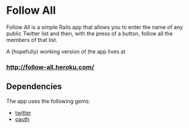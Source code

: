 Follow All
==========
Follow All is a simple Rails app that allows you to enter the name of any
public Twitter list and then, with the press of a button, follow all the
members of that list.

A (hopefully) working version of the app lives at
### <http://follow-all.heroku.com/>

Dependencies
------------
The app uses the following gems:
* [twitter](https://github.com/jnunemaker/twitter)
* [oauth](https://github.com/oauth/oauth-ruby)
